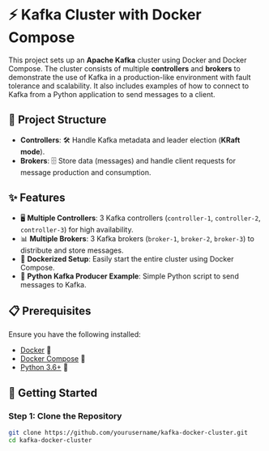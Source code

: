 # ⚡ Kafka Cluster with Docker Compose

This project sets up an **Apache Kafka** cluster using Docker and Docker Compose. The cluster consists of multiple **controllers** and **brokers** to demonstrate the use of Kafka in a production-like environment with fault tolerance and scalability. It also includes examples of how to connect to Kafka from a Python application to send messages to a client.

## 📂 Project Structure

- **Controllers**: 🛠️ Handle Kafka metadata and leader election (**KRaft mode**).
- **Brokers**: 🗄️ Store data (messages) and handle client requests for message production and consumption.

## ✨ Features

- 🖥️ **Multiple Controllers**: 3 Kafka controllers (`controller-1`, `controller-2`, `controller-3`) for high availability.
- 📊 **Multiple Brokers**: 3 Kafka brokers (`broker-1`, `broker-2`, `broker-3`) to distribute and store messages.
- 🐳 **Dockerized Setup**: Easily start the entire cluster using Docker Compose.
- 🐍 **Python Kafka Producer Example**: Simple Python script to send messages to Kafka.

## 📋 Prerequisites

Ensure you have the following installed:

- [Docker](https://www.docker.com/get-started) 🐳
- [Docker Compose](https://docs.docker.com/compose/install/) 🐙
- [Python 3.6+](https://www.python.org/downloads/) 🐍

## 🚀 Getting Started

### Step 1: Clone the Repository

```bash
git clone https://github.com/yourusername/kafka-docker-cluster.git
cd kafka-docker-cluster
